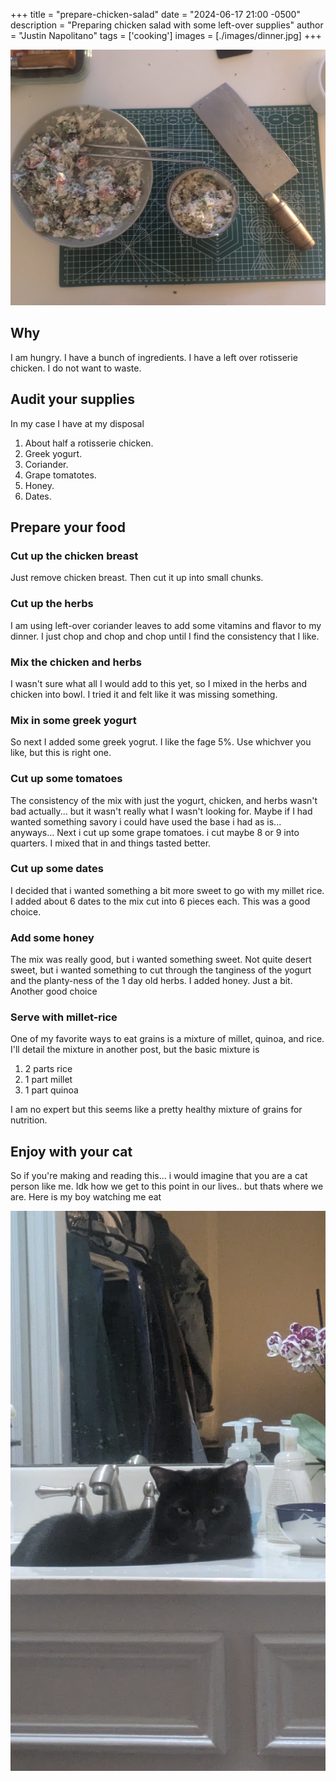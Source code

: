 +++
title =  "prepare-chicken-salad"
date = "2024-06-17 21:00 -0500"
description = "Preparing chicken salad with some left-over supplies"
author = "Justin Napolitano"
tags = ['cooking']
images = [./images/dinner.jpg]
+++

![dinner](./images/dinner.jpg)

## Why

I am hungry. I have a bunch of ingredients. I have a left over rotisserie chicken. I do not want to waste.  

## Audit your supplies

In my case I have at my disposal

1. About half a rotisserie chicken.
2. Greek yogurt.
3. Coriander.
4. Grape tomatotes.
5. Honey.
6. Dates.
    

## Prepare your food

### Cut up the chicken breast

Just remove chicken breast. Then cut it up into small chunks. 

### Cut up the herbs

I am using left-over coriander leaves to add some vitamins and flavor to my dinner. I just chop and chop and chop until I find the consistency that I like. 

### Mix the chicken and herbs

I wasn't sure what all I would add to this yet, so I mixed in the herbs and chicken into bowl.  I tried it and felt like it was missing something. 


### Mix in some greek yogurt

So next I added some greek yogrut. I like the fage 5%. Use whichver you like, but this is right one.  

### Cut up some tomatoes

The consistency of the mix with just the yogurt, chicken, and herbs wasn't bad actually... but it wasn't really what I wasn't looking for.  Maybe if I had wanted something savory i could have used the base i had as is... anyways... Next i cut up some grape tomatoes. i cut maybe 8 or 9 into quarters. I mixed that in and things tasted better. 

### Cut up some dates

I decided that i wanted something a bit more sweet to go with my millet rice.  I added about 6 dates to the mix cut into 6 pieces each. This was a good choice. 

### Add some honey

The mix was really good, but i wanted something sweet. Not quite desert sweet, but i wanted something to cut through the tanginess of the yogurt and the planty-ness of the 1 day old herbs. I added honey. Just a bit. Another good choice

### Serve with millet-rice

One of my favorite ways to eat grains is a mixture of millet, quinoa, and rice.  I'll detail the mixture in another post, but the basic mixture is 

1. 2 parts rice
2. 1 part millet
3. 1 part quinoa

I am no expert but this seems like a pretty healthy mixture of grains for nutrition. 


## Enjoy with your cat

So if you're making and reading this... i would imagine that you are a cat person like me. Idk how we get to this point in our lives.. but thats where we are.  Here is my boy watching me eat

![caesar](./images/casesar.jpg)